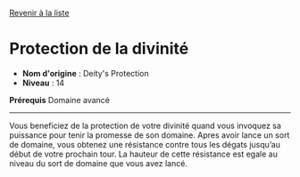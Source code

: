 [Revenir à la liste](..)

# Protection de la divinité

 * **Nom d'origine** : Deity's Protection
 * **Niveau** : 14


<p><strong>Prérequis</strong> Domaine avancé</p>
<hr>
<p>Vous beneficiez de la protection de votre divinité quand vous invoquez sa puissance pour tenir la promesse de son domaine. Apres avoir lance un sort de domaine, vous obtenez une résistance contre tous les dégats jusqu’au début de votre prochain tour. La hauteur de cette résistance est egale au niveau du sort de domaine que vous avez lancé.</p>